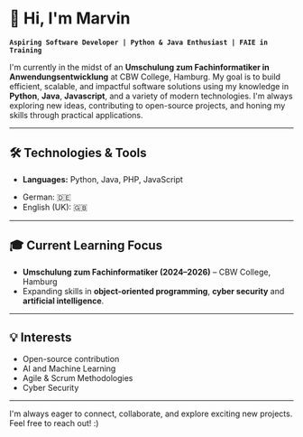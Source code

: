 

# 👋 Hi, I'm Marvin

**`Aspiring Software Developer | Python & Java Enthusiast | FAIE in Training`**

I'm currently in the midst of an **Umschulung zum Fachinformatiker in Anwendungsentwicklung** at CBW College, Hamburg. My goal is to build efficient, scalable, and impactful software solutions using my knowledge in **Python**, **Java**, **Javascript**, and a variety of modern technologies. I'm always exploring new ideas, contributing to open-source projects, and honing my skills through practical applications.

---

## 🛠️ Technologies & Tools

- **Languages:** Python, Java, PHP, JavaScript
*   German: &#x1F1E9;&#x1F1EA;
*   English (UK): 🇬🇧

---

## 🎓 Current Learning Focus

- **Umschulung zum Fachinformatiker (2024–2026)** – CBW College, Hamburg
- Expanding skills in **object-oriented programming**, **cyber security** and **artificial intelligence**.

---

## 💡 Interests

- Open-source contribution
- AI and Machine Learning
- Agile & Scrum Methodologies
- Cyber Security
  
---

I'm always eager to connect, collaborate, and explore exciting new projects. Feel free to reach out! :)
